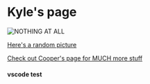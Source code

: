 # Kyle's page
 
 ![NOTHING AT ALL](https://user-images.githubusercontent.com/100317543/156770354-64727a75-3a22-434c-b079-632818314827.jpg)


[Here's a random picture](https://replit.com/join/oidfkxxtee-kylerater)

[Check out Cooper's page for MUCH more stuff](https://Cooper-Schiwart.github.io/first)


#### vscode test